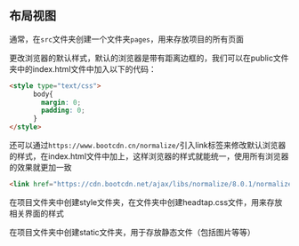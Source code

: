 ## 布局视图

通常，在`src`文件夹创建一个文件夹`pages`，用来存放项目的所有页面

更改浏览器的默认样式，默认的浏览器是带有距离边框的，我们可以在public文件夹中的index.html文件中加入以下的代码：

```html
<style type="text/css">
      body{
        margin: 0;
        padding: 0;
      }
</style>
```

还可以通过`https://www.bootcdn.cn/normalize/`引入link标签来修改默认浏览器的样式，在index.html文件中加上，这样浏览器的样式就能统一，使用所有浏览器的效果就更加一致

```html
<link href="https://cdn.bootcdn.net/ajax/libs/normalize/8.0.1/normalize.min.css" rel="stylesheet">
```

在项目文件夹中创建style文件夹，在文件夹中创建headtap.css文件，用来存放相关界面的样式

在项目文件夹中创建static文件夹，用于存放静态文件（包括图片等等）




